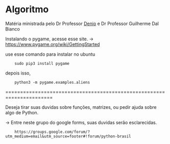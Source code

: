 # Algoritmo

Matéria ministrada pelo Dr Professor [Denio](https://github.com/duartedenio) e Dr Professor Guilherme Dal Bianco


Instalando o pygame, acesse esse site.
-> https://www.pygame.org/wiki/GettingStarted

use esse comando para instalar no ubuntu

        sudo pip3 install pygame

depois isso,
    
        python3 -m pygame.examples.aliens
        
======================================================================

Deseja tirar suas duvidas sobre funções, matrizes,  ou pedir ajuda sobre algo de Python.

-> Entre neste grupo do google forms, suas duvidas serão esclarecidas.

        https://groups.google.com/forum/?utm_medium=email&utm_source=footer#!forum/python-brasil
